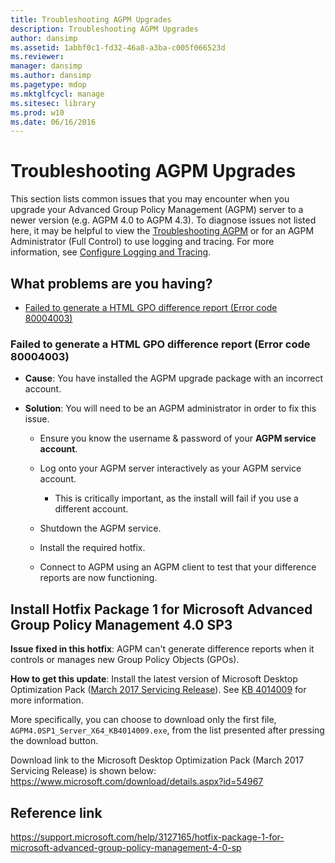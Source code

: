 ```yaml
---
title: Troubleshooting AGPM Upgrades
description: Troubleshooting AGPM Upgrades
author: dansimp
ms.assetid: 1abbf0c1-fd32-46a8-a3ba-c005f066523d
ms.reviewer: 
manager: dansimp
ms.author: dansimp
ms.pagetype: mdop
ms.mktglfcycl: manage
ms.sitesec: library
ms.prod: w10
ms.date: 06/16/2016
---
```



# Troubleshooting AGPM Upgrades

This section lists common issues that you may encounter when you upgrade your Advanced Group Policy Management (AGPM) server to a newer version (e.g. AGPM 4.0 to AGPM 4.3). To diagnose issues not listed here, it may be helpful to view the [Troubleshooting AGPM](troubleshooting-agpm-agpm40.md) or for an AGPM Administrator (Full Control) to use logging and tracing. For more information, see [Configure Logging and Tracing](configure-logging-and-tracing-agpm40.md).

## What problems are you having?

-   [Failed to generate a HTML GPO difference report (Error code 80004003)](#bkmk-error-80004003)

### <a href="" id="bkmk-error-80004003"></a>Failed to generate a HTML GPO difference report (Error code 80004003)

-   **Cause**: You have installed the AGPM upgrade package with an incorrect account.

-   **Solution**: You will need to be an AGPM administrator in order to fix this issue.
    
    -   Ensure you know the username & password of your **AGPM service account**.

    -   Log onto your AGPM server interactively as your AGPM service account.
        
        -   This is critically important, as the install will fail if you use a different account.

    -   Shutdown the AGPM service.
    
    -   Install the required hotfix.
    
    -   Connect to AGPM using an AGPM client to test that your difference reports are now functioning.
    
## Install Hotfix Package 1 for Microsoft Advanced Group Policy Management 4.0 SP3
    
**Issue fixed in this hotfix**: AGPM can't generate difference reports when it controls or manages new Group Policy Objects (GPOs).

**How to get this update**: Install the latest version of Microsoft Desktop Optimization Pack ([March 2017 Servicing Release](https://www.microsoft.com/download/details.aspx?id=54967)). See [KB 4014009](https://support.microsoft.com/help/4014009/) for more information.

More specifically, you can choose to download only the first file, `AGPM4.0SP1_Server_X64_KB4014009.exe`, from the list presented after pressing the download button.
      
Download link to the Microsoft Desktop Optimization Pack (March 2017 Servicing Release) is shown below:
https://www.microsoft.com/download/details.aspx?id=54967
      
      
## Reference link
https://support.microsoft.com/help/3127165/hotfix-package-1-for-microsoft-advanced-group-policy-management-4-0-sp
      
